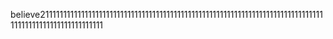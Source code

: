 believe211111111111111111111111111111111111111111111111111111111111111111111111111111111111111111111111111111111
